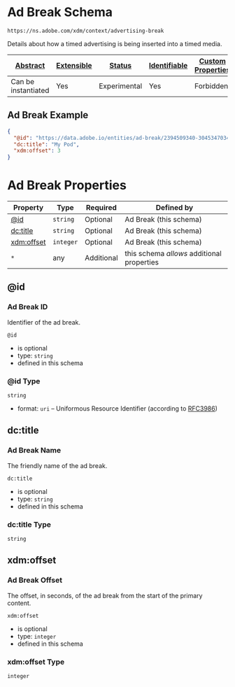 
# Ad Break Schema

```
https://ns.adobe.com/xdm/context/advertising-break
```

Details about how a timed advertising is being inserted into a timed media.

| [Abstract](../../abstract.md) | [Extensible](../../extensions.md) | [Status](../../status.md) | [Identifiable](../../id.md) | [Custom Properties](../../extensions.md) | [Additional Properties](../../extensions.md) | Defined In |
|-------------------------------|-----------------------------------|---------------------------|-----------------------------|------------------------------------------|----------------------------------------------|------------|
| Can be instantiated | Yes | Experimental | Yes | Forbidden | Permitted | [context/advertising-break.schema.json](context/advertising-break.schema.json) |

## Ad Break Example
```json
{
  "@id": "https://data.adobe.io/entities/ad-break/2394509340-30453470347",
  "dc:title": "My Pod",
  "xdm:offset": 3
}
```

# Ad Break Properties

| Property | Type | Required | Defined by |
|----------|------|----------|------------|
| [@id](#@id) | `string` | Optional | Ad Break (this schema) |
| [dc:title](#dctitle) | `string` | Optional | Ad Break (this schema) |
| [xdm:offset](#xdmoffset) | `integer` | Optional | Ad Break (this schema) |
| `*` | any | Additional | this schema *allows* additional properties |

## @id
### Ad Break ID

Identifier of the ad break.

`@id`
* is optional
* type: `string`
* defined in this schema

### @id Type


`string`
* format: `uri` – Uniformous Resource Identifier (according to [RFC3986](http://tools.ietf.org/html/rfc3986))






## dc:title
### Ad Break Name

The friendly name of the ad break.

`dc:title`
* is optional
* type: `string`
* defined in this schema

### dc:title Type


`string`






## xdm:offset
### Ad Break Offset

The offset, in seconds, of the ad break from the start of the primary content.

`xdm:offset`
* is optional
* type: `integer`
* defined in this schema

### xdm:offset Type


`integer`





